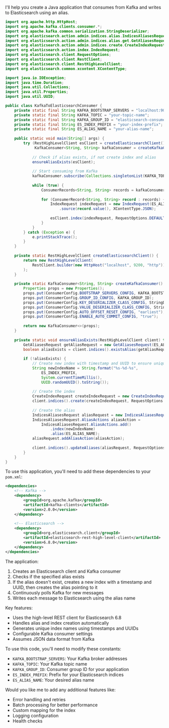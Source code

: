 I'll help you create a Java application that consumes from Kafka and writes to Elasticsearch using an alias.



```java
import org.apache.http.HttpHost;
import org.apache.kafka.clients.consumer.*;
import org.apache.kafka.common.serialization.StringDeserializer;
import org.elasticsearch.action.admin.indices.alias.IndicesAliasesRequest;
import org.elasticsearch.action.admin.indices.alias.get.GetAliasesRequest;
import org.elasticsearch.action.admin.indices.create.CreateIndexRequest;
import org.elasticsearch.action.index.IndexRequest;
import org.elasticsearch.client.RequestOptions;
import org.elasticsearch.client.RestClient;
import org.elasticsearch.client.RestHighLevelClient;
import org.elasticsearch.common.xcontent.XContentType;

import java.io.IOException;
import java.time.Duration;
import java.util.Collections;
import java.util.Properties;
import java.util.UUID;

public class KafkaToElasticsearchConsumer {
    private static final String KAFKA_BOOTSTRAP_SERVERS = "localhost:9092";
    private static final String KAFKA_TOPIC = "your-topic-name";
    private static final String KAFKA_GROUP_ID = "elasticsearch-consumer-group";
    private static final String ES_INDEX_PREFIX = "your-index-prefix";
    private static final String ES_ALIAS_NAME = "your-alias-name";
    
    public static void main(String[] args) {
        try (RestHighLevelClient esClient = createElasticsearchClient();
             KafkaConsumer<String, String> kafkaConsumer = createKafkaConsumer()) {
            
            // Check if alias exists, if not create index and alias
            ensureAliasExists(esClient);
            
            // Start consuming from Kafka
            kafkaConsumer.subscribe(Collections.singletonList(KAFKA_TOPIC));
            
            while (true) {
                ConsumerRecords<String, String> records = kafkaConsumer.poll(Duration.ofMillis(100));
                
                for (ConsumerRecord<String, String> record : records) {
                    IndexRequest indexRequest = new IndexRequest(ES_ALIAS_NAME)
                        .source(record.value(), XContentType.JSON);
                    
                    esClient.index(indexRequest, RequestOptions.DEFAULT);
                }
            }
        } catch (Exception e) {
            e.printStackTrace();
        }
    }
    
    private static RestHighLevelClient createElasticsearchClient() {
        return new RestHighLevelClient(
            RestClient.builder(new HttpHost("localhost", 9200, "http"))
        );
    }
    
    private static KafkaConsumer<String, String> createKafkaConsumer() {
        Properties props = new Properties();
        props.put(ConsumerConfig.BOOTSTRAP_SERVERS_CONFIG, KAFKA_BOOTSTRAP_SERVERS);
        props.put(ConsumerConfig.GROUP_ID_CONFIG, KAFKA_GROUP_ID);
        props.put(ConsumerConfig.KEY_DESERIALIZER_CLASS_CONFIG, StringDeserializer.class.getName());
        props.put(ConsumerConfig.VALUE_DESERIALIZER_CLASS_CONFIG, StringDeserializer.class.getName());
        props.put(ConsumerConfig.AUTO_OFFSET_RESET_CONFIG, "earliest");
        props.put(ConsumerConfig.ENABLE_AUTO_COMMIT_CONFIG, "true");
        
        return new KafkaConsumer<>(props);
    }
    
    private static void ensureAliasExists(RestHighLevelClient client) throws IOException {
        GetAliasesRequest getAliasRequest = new GetAliasesRequest(ES_ALIAS_NAME);
        boolean aliasExists = client.indices().existsAlias(getAliasRequest, RequestOptions.DEFAULT);
        
        if (!aliasExists) {
            // Create new index with timestamp and UUID to ensure uniqueness
            String newIndexName = String.format("%s-%d-%s",
                ES_INDEX_PREFIX,
                System.currentTimeMillis(),
                UUID.randomUUID().toString());
            
            // Create the index
            CreateIndexRequest createIndexRequest = new CreateIndexRequest(newIndexName);
            client.indices().create(createIndexRequest, RequestOptions.DEFAULT);
            
            // Create the alias
            IndicesAliasesRequest aliasRequest = new IndicesAliasesRequest();
            IndicesAliasesRequest.AliasActions aliasAction = 
                IndicesAliasesRequest.AliasActions.add()
                    .index(newIndexName)
                    .alias(ES_ALIAS_NAME);
            aliasRequest.addAliasAction(aliasAction);
            
            client.indices().updateAliases(aliasRequest, RequestOptions.DEFAULT);
        }
    }
}

```

To use this application, you'll need to add these dependencies to your `pom.xml`:

```xml
<dependencies>
    <!-- Kafka -->
    <dependency>
        <groupId>org.apache.kafka</groupId>
        <artifactId>kafka-clients</artifactId>
        <version>2.0.0</version>
    </dependency>
    
    <!-- Elasticsearch -->
    <dependency>
        <groupId>org.elasticsearch.client</groupId>
        <artifactId>elasticsearch-rest-high-level-client</artifactId>
        <version>6.8.0</version>
    </dependency>
</dependencies>
```

The application:
1. Creates an Elasticsearch client and Kafka consumer
2. Checks if the specified alias exists
3. If the alias doesn't exist, creates a new index with a timestamp and UUID, then creates the alias pointing to it
4. Continuously polls Kafka for new messages
5. Writes each message to Elasticsearch using the alias name

Key features:
- Uses the high-level REST client for Elasticsearch 6.8
- Handles alias and index creation automatically
- Generates unique index names using timestamps and UUIDs
- Configurable Kafka consumer settings
- Assumes JSON data format from Kafka

To use this code, you'll need to modify these constants:
- `KAFKA_BOOTSTRAP_SERVERS`: Your Kafka broker addresses
- `KAFKA_TOPIC`: Your Kafka topic name
- `KAFKA_GROUP_ID`: Consumer group ID for your application
- `ES_INDEX_PREFIX`: Prefix for your Elasticsearch indices
- `ES_ALIAS_NAME`: Your desired alias name

Would you like me to add any additional features like:
- Error handling and retries
- Batch processing for better performance
- Custom mapping for the index
- Logging configuration
- Health checks